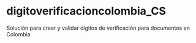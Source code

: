 # digitoverificacioncolombia_CS
Solución para crear y validar dígitos de verificación para documentos en Colombia
